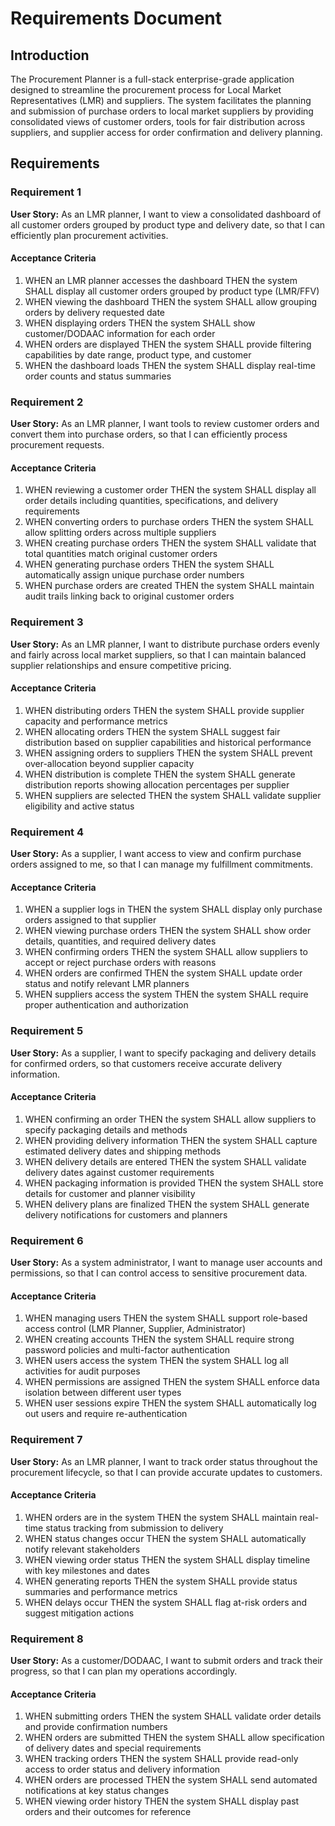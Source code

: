 # Requirements Document

## Introduction

The Procurement Planner is a full-stack enterprise-grade application designed to streamline the procurement process for Local Market Representatives (LMR) and suppliers. The system facilitates the planning and submission of purchase orders to local market suppliers by providing consolidated views of customer orders, tools for fair distribution across suppliers, and supplier access for order confirmation and delivery planning.

## Requirements

### Requirement 1

**User Story:** As an LMR planner, I want to view a consolidated dashboard of all customer orders grouped by product type and delivery date, so that I can efficiently plan procurement activities.

#### Acceptance Criteria

1. WHEN an LMR planner accesses the dashboard THEN the system SHALL display all customer orders grouped by product type (LMR/FFV)
2. WHEN viewing the dashboard THEN the system SHALL allow grouping orders by delivery requested date
3. WHEN displaying orders THEN the system SHALL show customer/DODAAC information for each order
4. WHEN orders are displayed THEN the system SHALL provide filtering capabilities by date range, product type, and customer
5. WHEN the dashboard loads THEN the system SHALL display real-time order counts and status summaries

### Requirement 2

**User Story:** As an LMR planner, I want tools to review customer orders and convert them into purchase orders, so that I can efficiently process procurement requests.

#### Acceptance Criteria

1. WHEN reviewing a customer order THEN the system SHALL display all order details including quantities, specifications, and delivery requirements
2. WHEN converting orders to purchase orders THEN the system SHALL allow splitting orders across multiple suppliers
3. WHEN creating purchase orders THEN the system SHALL validate that total quantities match original customer orders
4. WHEN generating purchase orders THEN the system SHALL automatically assign unique purchase order numbers
5. WHEN purchase orders are created THEN the system SHALL maintain audit trails linking back to original customer orders

### Requirement 3

**User Story:** As an LMR planner, I want to distribute purchase orders evenly and fairly across local market suppliers, so that I can maintain balanced supplier relationships and ensure competitive pricing.

#### Acceptance Criteria

1. WHEN distributing orders THEN the system SHALL provide supplier capacity and performance metrics
2. WHEN allocating orders THEN the system SHALL suggest fair distribution based on supplier capabilities and historical performance
3. WHEN assigning orders to suppliers THEN the system SHALL prevent over-allocation beyond supplier capacity
4. WHEN distribution is complete THEN the system SHALL generate distribution reports showing allocation percentages per supplier
5. WHEN suppliers are selected THEN the system SHALL validate supplier eligibility and active status

### Requirement 4

**User Story:** As a supplier, I want access to view and confirm purchase orders assigned to me, so that I can manage my fulfillment commitments.

#### Acceptance Criteria

1. WHEN a supplier logs in THEN the system SHALL display only purchase orders assigned to that supplier
2. WHEN viewing purchase orders THEN the system SHALL show order details, quantities, and required delivery dates
3. WHEN confirming orders THEN the system SHALL allow suppliers to accept or reject purchase orders with reasons
4. WHEN orders are confirmed THEN the system SHALL update order status and notify relevant LMR planners
5. WHEN suppliers access the system THEN the system SHALL require proper authentication and authorization

### Requirement 5

**User Story:** As a supplier, I want to specify packaging and delivery details for confirmed orders, so that customers receive accurate delivery information.

#### Acceptance Criteria

1. WHEN confirming an order THEN the system SHALL allow suppliers to specify packaging details and methods
2. WHEN providing delivery information THEN the system SHALL capture estimated delivery dates and shipping methods
3. WHEN delivery details are entered THEN the system SHALL validate delivery dates against customer requirements
4. WHEN packaging information is provided THEN the system SHALL store details for customer and planner visibility
5. WHEN delivery plans are finalized THEN the system SHALL generate delivery notifications for customers and planners

### Requirement 6

**User Story:** As a system administrator, I want to manage user accounts and permissions, so that I can control access to sensitive procurement data.

#### Acceptance Criteria

1. WHEN managing users THEN the system SHALL support role-based access control (LMR Planner, Supplier, Administrator)
2. WHEN creating accounts THEN the system SHALL require strong password policies and multi-factor authentication
3. WHEN users access the system THEN the system SHALL log all activities for audit purposes
4. WHEN permissions are assigned THEN the system SHALL enforce data isolation between different user types
5. WHEN user sessions expire THEN the system SHALL automatically log out users and require re-authentication

### Requirement 7

**User Story:** As an LMR planner, I want to track order status throughout the procurement lifecycle, so that I can provide accurate updates to customers.

#### Acceptance Criteria

1. WHEN orders are in the system THEN the system SHALL maintain real-time status tracking from submission to delivery
2. WHEN status changes occur THEN the system SHALL automatically notify relevant stakeholders
3. WHEN viewing order status THEN the system SHALL display timeline with key milestones and dates
4. WHEN generating reports THEN the system SHALL provide status summaries and performance metrics
5. WHEN delays occur THEN the system SHALL flag at-risk orders and suggest mitigation actions

### Requirement 8

**User Story:** As a customer/DODAAC, I want to submit orders and track their progress, so that I can plan my operations accordingly.

#### Acceptance Criteria

1. WHEN submitting orders THEN the system SHALL validate order details and provide confirmation numbers
2. WHEN orders are submitted THEN the system SHALL allow specification of delivery dates and special requirements
3. WHEN tracking orders THEN the system SHALL provide read-only access to order status and delivery information
4. WHEN orders are processed THEN the system SHALL send automated notifications at key status changes
5. WHEN viewing order history THEN the system SHALL display past orders and their outcomes for reference